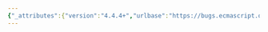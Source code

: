 ```yaml
---
{"_attributes":{"version":"4.4.4+","urlbase":"https://bugs.ecmascript.org/","maintainer":"dherman@mozilla.com"},"bug":{"bug_id":3186,"creation_ts":"2014-08-30 06:27:00 -0700","short_desc":"19.4.3.3 SymbolDescriptiveString: Typo \"The the\", \"Sring\"","delta_ts":"2014-10-14 15:18:02 -0700","product":"Draft for 6th Edition","component":"editorial issue","version":"Rev 27: August 24, 2014 Draft","rep_platform":"All","op_sys":"All","bug_status":"RESOLVED","resolution":"FIXED","priority":"Normal","bug_severity":"normal","everconfirmed":true,"reporter":{"uid":"andrebargull","name":"André Bargull"},"assigned_to":{"uid":"allen","name":"Allen Wirfs-Brock"},"long_desc":[{"commentid":10047,"comment_count":0,"who":{"uid":"andrebargull","name":"André Bargull"},"bug_when":"2014-08-30 06:27:23 -0700","thetext":"19.4.3.3 SymbolDescriptiveString ( sym ) Abstract Operation, preamble\n\nChange \"The the\" -> \"When the\".\n\nChange \"SymbolDescriptiveSring\" -> \"SymbolDescriptiveString\"."},{"commentid":10074,"comment_count":1,"who":{"uid":"allen","name":"Allen Wirfs-Brock"},"bug_when":"2014-08-30 08:47:52 -0700","thetext":"fixed in rev28 editor's draft"},{"commentid":10483,"comment_count":2,"who":{"uid":"allen","name":"Allen Wirfs-Brock"},"bug_when":"2014-10-14 15:18:02 -0700","thetext":"fixed in rev28"}]}}
---
```

